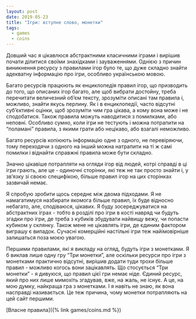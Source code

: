 ```yaml
---
layout: post
date: 2019-05-23
title: "Ігри: вступне слово, монетки"
tags: 
  - games
  - coins
---
```


Довший час я цікавлюся абстрактними класичними іграми і вирішив почати ділитися своїми знахідками і зауваженнями.
Однією з причин виникнення ресурсу з правилами ігор було те, що дуже складно знайти адекватну інформацію про ігри, особливо українською мовою.

Багато ресурсів працюють як енциклопедія правил ігор, що призводить до того, що описаних ігор багато, але щоб вибрати достойну, треба перечитати величезний об’єм тексту, зрозуміти описані там правила і, можливо, знайти якусь перлину.
Як і в енциклопедії, часто відсутні суб’єктивні оцінки, щоб зрозуміти чим гра цікава, а кому вона може і не сподобатися.
Також правила можуть наводитися з помилками, або неповні.
Особливо сумно, коли ігри не тестують і можна потрапити на “поламані” правила, з якими грати або нецікаво, або взагалі неможливо.

Багато ресурсів копіюють інформацію одне з одного, не перевіряючи, тому переходячи з одного на інший можна натрапити на ті ж самі помилки і віднайти справжні правила може бути складно.

Значно цікавіше потрапляти на огляди ігор від людей, котрі справді в ці ігри грають, але це - одиночні сторінки, які теж не так просто знайти і, у зв’язку зі своєю специфікою, більше правил ігор на цих сторінках зазвичай немає.

Я спробую зробити щось середнє між двома підходами.
Я не намагатимуся назбирати якомога більше правил, їх буде відносно небагато, але, сподіваюся, цікавих.
Я буду зосереджуватися на абстрактних іграх - тобто в розділі про ігри в кості навряд чи будуть згадки про ігри, де треба з кубиків збудувати найвищу вежу, чи попасти кубиком у склянку.
Також мене не цікавлять ігри, де єдиним фактором виграшу є випадок.
Сучасні комерційні настільні ігри теж найімовірніше залишаться поза моєю увагою.

Першими правилами, які я викладу на огляд, будуть ігри з монетками.
Я б виклав лише одну гру “Три монетки”, але оскільки ресурси про ігри з монетками практично відсутні, вирішив додати туди трохи більше правил - можливо когось вони зацікавлять.
Що стосується “Три монетки” - я дивуюся, що правил цієї гри немає ніде.
Єдиний ресурс, який про них лише мимохіть згадував, вже, на жаль, не існує.
А це, на мою думку, найкраща гра з монетками.
І я навіть не знаю, як вона насправді називається.
Це теж причина, чому монетки потрапляють на цей сайт першими.

[Власне правила]({% link games/coins.md %})

